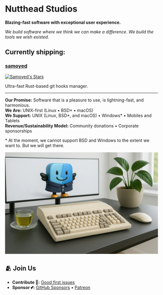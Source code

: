 # Nutthead Studios

**Blazing-fast software with exceptional user experience.**

_We build software where we think we can make a difference. We build the tools we wish existed._

## Currently shipping:

### [**samoyed**](https://github.com/nutthead/samoyed)  
[![Samoyed's Stars](https://img.shields.io/github/stars/nutthead/samoyed)](https://github.com/nutthead/samoyed/stargazers)

Ultra-fast Rust-based git hooks manager.

---

**Our Promise:** Software that is a pleasure to use, is lightning-fast, and harmonious.  
**We Are:** UNIX-first (Linux • BSD* • macOS)  
**We Support:** UNIX (Linux, BSD*, and macOS) • Windows* • Mobiles and Tablets  
**Revenue/Sustainability Model:** Community donations • Corporate sponsorships  

\* At the moment, we cannot support BSD and Windows to the extent we want to. But we will get there.

![Hero Image](assets/hero-2.webp)

## 🫂 Join Us

- **Contribute 🤝:** [Good first issues](https://github.com/nutthead/samoyed/issues?q=is%3Aissue%20state%3Aopen%20label%3Acommunity%3Agood-first-issue)
- **Sponsor 💕:** [GitHub Sponsors](https://github.com/sponsors/nutthead) • [Patreon](https://patreon.com/__nutthead__)

<a rel="me" href="https://mastodon.social/@behrangsa" style="display: none;">Mastodon</a>
